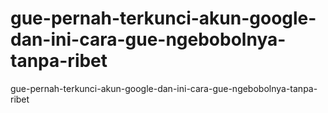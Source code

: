 # gue-pernah-terkunci-akun-google-dan-ini-cara-gue-ngebobolnya-tanpa-ribet
gue-pernah-terkunci-akun-google-dan-ini-cara-gue-ngebobolnya-tanpa-ribet
